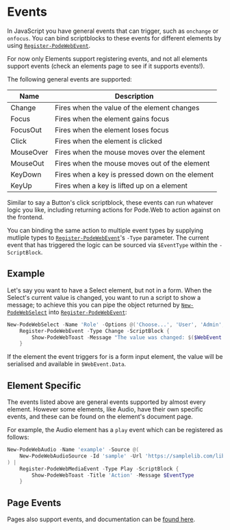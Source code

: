 # Events

In JavaScript you have general events that can trigger, such as `onchange` or `onfocus`. You can bind scriptblocks to these events for different elements by using [`Register-PodeWebEvent`](../../Functions/Events/Register-PodeWebEvent).

For now only Elements support registering events, and not all elements support events (check an elements page to see if it supports events!).

The following general events are supported:

| Name | Description |
| ---- | ----------- |
| Change | Fires when the value of the element changes |
| Focus | Fires when the element gains focus |
| FocusOut | Fires when the element loses focus |
| Click | Fires when the element is clicked |
| MouseOver | Fires when the mouse moves over the element |
| MouseOut | Fires when the mouse moves out of the element |
| KeyDown | Fires when a key is pressed down on the element |
| KeyUp | Fires when a key is lifted up on a element |

Similar to say a Button's click scriptblock, these events can run whatever logic you like, including returning actions for Pode.Web to action against on the frontend.

You can binding the same action to multiple event types by supplying mutliple types to [`Register-PodeWebEvent`](../../Functions/Events/Register-PodeWebEvent)'s `-Type` parameter. The current event that has triggered the logic can be sourced via `$EventType` within the `-ScriptBlock`.

## Example

Let's say you want to have a Select element, but not in a form. When the Select's current value is changed, you want to run a script to show a message; to achieve this you can pipe the object returned by [`New-PodeWebSelect`](../../Functions/Elements/New-PodeWebSelect) into [`Register-PodeWebEvent`](../../Functions/Events/Register-PodeWebEvent):

```powershell
New-PodeWebSelect -Name 'Role' -Options @('Choose...', 'User', 'Admin', 'Operations') |
    Register-PodeWebEvent -Type Change -ScriptBlock {
        Show-PodeWebToast -Message "The value was changed: $($WebEvent.Data['Role'])"
    }
```

If the element the event triggers for is a form input element, the value will be serialised and available in `$WebEvent.Data`.

## Element Specific

The events listed above are general events supported by almost every element. However some elements, like Audio, have their own specific events, and these can be found on the element's document page.

For example, the Audio element has a `play` event which can be registered as follows:

```powershell
New-PodeWebAudio -Name 'example' -Source @(
    New-PodeWebAudioSource -Id 'sample' -Url 'https://samplelib.com/lib/preview/mp3/sample-6s.mp3'
) |
    Register-PodeWebMediaEvent -Type Play -ScriptBlock {
        Show-PodeWebToast -Title 'Action' -Message $EventType
    }
```

## Page Events

Pages also support events, and documentation can be [found here](../Pages#events).
